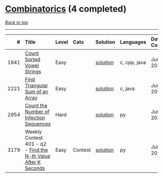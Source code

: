 # [Combinatorics](<https://leetcode.com/tag/Combinatorics/>) (4 completed)

*[Back to top](<../../README.md>)*

------

|    # | Title                                                                                                                                | Level   | Cats    | Solution                                                           | Languages    | Date Complete   |
|-----:|:-------------------------------------------------------------------------------------------------------------------------------------|:--------|:--------|:-------------------------------------------------------------------|:-------------|:----------------|
| 1641 | [Count Sorted Vowel Strings](<https://leetcode.com/problems/count-sorted-vowel-strings>)                                             | Easy    |         | [solution](<../_1641. Count Sorted Vowel Strings.md>)              | c, cpp, java | Jun 24, 2024    |
| 2221 | [Find Triangular Sum of an Array](<https://leetcode.com/problems/find-triangular-sum-of-an-array>)                                   | Easy    |         | [solution](<../_2221. Find Triangular Sum of an Array.md>)         | c, java      | Jun 27, 2024    |
| 2954 | [Count the Number of Infection Sequences](<https://leetcode.com/problems/count-the-number-of-infection-sequences>)                   | Hard    |         | [solution](<../_2954. Count the Number of Infection Sequences.md>) | py           | Jun 26, 2024    |
| 3179 | Weekly Contest 401 - q2 - [Find the N-th Value After K Seconds](<https://leetcode.com/problems/find-the-n-th-value-after-k-seconds>) | Easy    | Contest | [solution](<../_3179. Find the N-th Value After K Seconds.md>)     | py           | Jul 07, 2024    |